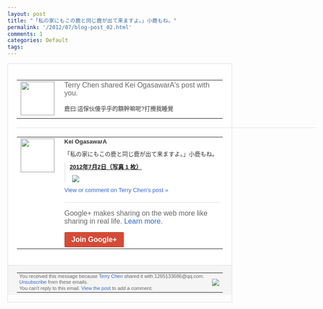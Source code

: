 ```yaml
---
layout: post
title: "「私の家にもこの鹿と同じ鹿が出て来ますよ。」小鹿もね。"
permalink: '/2012/07/blog-post_02.html'
comments: 1
categories: Default
tags: 
---
```

<div style="border:solid 1px #dfdfdf;color:#686868;font:13px Arial"><div style="background-color:#fff;padding:20px;"><table cellpadding="0" cellspacing="0"><tr><td style="padding-right:15px;vertical-align:top"><a href="https://plus.google.com/_/notifications/emlink?emrecipient=109554455967099403328&amp;emid=CNj92OaG-7ACFU4I5Qodgh0AAA&amp;path=%2F108643996575278738906&amp;dt=1341234213179&amp;uob=8"><img height="75" src="https://lh3.googleusercontent.com/-KKRGTyJ5Bl0/AAAAAAAAAAI/AAAAAAAAEEY/jllxqER5dCk/s75-c-k-a/photo.jpg" style="border:solid 1px #cccccc;" width="75"/></a></td><td style="width:578px;color:#333;font:13px Arial;vertical-align:top;"><div style="color:#686868;font:16px Arial;;padding-bottom:15px">Terry Chen shared Kei OgasawarA's post with you.</div><div style="padding-bottom:10px">鹿曰:這傢伙傻乎乎的額幹嘛呢?打攪我睡覺</div></td></tr></table><div style="margin:20px 0;border-bottom:solid 1px #dfdfdf;width:670px;"></div><table cellpadding="0" cellspacing="0"><tr><td style="padding-right:15px;vertical-align:top"><a href="https://plus.google.com/_/notifications/emlink?emrecipient=109554455967099403328&amp;emid=CNj92OaG-7ACFU4I5Qodgh0AAA&amp;path=%2F109906067912202279370&amp;dt=1341234213179&amp;uob=8"><img height="75" src="https://lh6.googleusercontent.com/-qHgBQ4prkW4/AAAAAAAAAAI/AAAAAAAAAME/0G5HF5F4r_k/s75-c-k-a/photo.jpg" style="border:solid 1px #cccccc;" width="75"/></a></td><td style="width:578px;color:#333;font:13px Arial;vertical-align:top;"><div style="font-weight:bold;padding-bottom:10px">Kei OgasawarA</div><div style="padding-bottom:10px">「私の家にもこの鹿と同じ鹿が出て来ますよ<wbr/>。」小鹿もね。</div><div style="margin-bottom:10px;padding-left:10px; border-left:2px solid #EAEAEA"><span style="margin-right:5px"><a href="https://plus.google.com/photos/109906067912202279370/albums/5760545838316915217" style="zSoyz"><span style="font-weight:bold">2012年7月2日（写真 1 枚）</span></a><div style="padding-bottom:10px"></div></span><span style="margin-right:5px"><a href="https://plus.google.com/_/notifications/emlink?emrecipient=109554455967099403328&amp;emid=CNj92OaG-7ACFU4I5Qodgh0AAA&amp;path=%2F108643996575278738906%2Fposts%2FVSwLZy4hUro%3Fgpinv%3DAMIXal82aU0GCgay_o9o6uOQX1pO2ICEqwfuwMuB8ruqbTwRaPv3KIxl7iFTZGI21UREN91mixIG58nQtfDj3XTlz3hSVOXOv4tw1L6w--PfCLHe__p9sPE&amp;dt=1341234213179&amp;uob=8" style="zSoyz;"><img border="0" src="https://lh3.googleusercontent.com/-GkaPSq2ZfiU/T_GR7HJ5X5I/AAAAAAAAHjw/i24vc8AtrIw/h120/flute%2Bdeer.jpg" style="max-height:200px;max-width:275px"/></a></span></div><a href="https://plus.google.com/_/notifications/emlink?emrecipient=109554455967099403328&amp;emid=CNj92OaG-7ACFU4I5Qodgh0AAA&amp;path=%2F108643996575278738906%2Fposts%2FVSwLZy4hUro%3Fgpinv%3DAMIXal82aU0GCgay_o9o6uOQX1pO2ICEqwfuwMuB8ruqbTwRaPv3KIxl7iFTZGI21UREN91mixIG58nQtfDj3XTlz3hSVOXOv4tw1L6w--PfCLHe__p9sPE&amp;dt=1341234213179&amp;uob=8" style="color:#3366CC;text-decoration:none;">View or comment on Terry Chen's post »</a><div style="margin-top:20px;border-top:solid 1px #dfdfdf"><div style="padding:15px 0;color:#686868;font:16px Arial;">Google+ makes sharing on the web more like sharing in real life. <a href="http://www.google.com/+/learnmore/" style="color:#3366CC;text-decoration:none;">Learn more</a>.</div><a href="https://plus.google.com/_/notifications/emlink?emrecipient=109554455967099403328&amp;emid=CNj92OaG-7ACFU4I5Qodgh0AAA&amp;path=%2F%3Fgpinv%3DAMIXal82aU0GCgay_o9o6uOQX1pO2ICEqwfuwMuB8ruqbTwRaPv3KIxl7iFTZGI21UREN91mixIG58nQtfDj3XTlz3hSVOXOv4tw1L6w--PfCLHe__p9sPE&amp;dt=1341234213179&amp;uob=8" style="display:inline-block;padding:7px 15px;background-color:#d44b38; color:#fff;font-size:16px; font-weight:bold;border-radius:2px;-webkit-border-radius:2px; -moz-border-radius:2px;border:solid 1px #c43b28; white-space:nowrap;text-decoration:none">Join Google+</a></div></td></tr></table></div><div style="border-top:solid 1px #dfdfdf;padding:0 20px; background-color:#f5f5f5"><table cellpadding="0" cellspacing="0" style="height:50px"><tbody><tr><td style="vertical-align:middle;width:100%; color:#636363;font:11px Arial; line-height:120%">You received this message because <a href="https://plus.google.com/_/notifications/emlink?emrecipient=109554455967099403328&amp;emid=CNj92OaG-7ACFU4I5Qodgh0AAA&amp;path=%2F108643996575278738906%3Fgpinv%3DAMIXal82aU0GCgay_o9o6uOQX1pO2ICEqwfuwMuB8ruqbTwRaPv3KIxl7iFTZGI21UREN91mixIG58nQtfDj3XTlz3hSVOXOv4tw1L6w--PfCLHe__p9sPE&amp;dt=1341234213179&amp;uob=8" style="color:#3366CC;text-decoration:none;">Terry Chen</a> shared it with 1265133686@qq.com. <a href="https://plus.google.com/_/notifications/emlink?emrecipient=109554455967099403328&amp;emid=CNj92OaG-7ACFU4I5Qodgh0AAA&amp;path=%2F_%2Fnonplus%2Femailsettings%3Fgpinv%3DAMIXal82aU0GCgay_o9o6uOQX1pO2ICEqwfuwMuB8ruqbTwRaPv3KIxl7iFTZGI21UREN91mixIG58nQtfDj3XTlz3hSVOXOv4tw1L6w--PfCLHe__p9sPE%26est%3DADH5u8VSwXga9WbmTseFRlm09ZTV9sLq9K2tN9VN-Y9-jVOmtR5vq_iaShcD3NhO7_Uim69yZmV35f8d_7s9a9T6ojqotn6364A7B9sNij_RaKUPxUAE0vs4vKsq9NNHUFv-kArcuBAl&amp;dt=1341234213179&amp;uob=8" style="color:#3366CC;text-decoration:none;">Unsubscribe</a> from these emails.<br/>You can't reply to this email. <a href="https://plus.google.com/_/notifications/emlink?emrecipient=109554455967099403328&amp;emid=CNj92OaG-7ACFU4I5Qodgh0AAA&amp;path=%2F108643996575278738906%2Fposts%2FVSwLZy4hUro%3Fgpinv%3DAMIXal82aU0GCgay_o9o6uOQX1pO2ICEqwfuwMuB8ruqbTwRaPv3KIxl7iFTZGI21UREN91mixIG58nQtfDj3XTlz3hSVOXOv4tw1L6w--PfCLHe__p9sPE&amp;dt=1341234213179&amp;uob=8" style="color:#3366CC;text-decoration:none;">View the post</a> to add a comment.<br/></td><td><img src="https://ssl.gstatic.com/s2/oz/images/notifications/logo/google-plus-6617a72bb36cc548861652780c9e6ff1.png"/></td></tr></tbody></table></div></div>